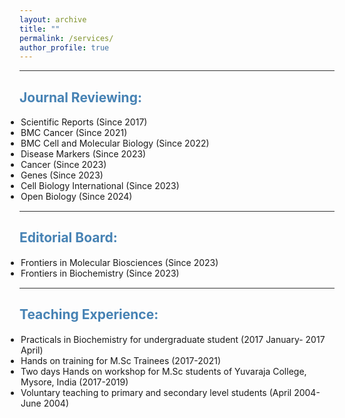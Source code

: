 ```yaml
---
layout: archive
title: ""
permalink: /services/
author_profile: true
---
```


<html>
<head>
<style>
a:link {
  color: RoyalBlue;
  background-color: transparent;
  text-decoration: none;
}

a:visited {
  color: Purple;
  background-color: transparent;
  text-decoration: none;
}

a:hover {
  color: RoyalBlue;
  background-color: transparent;
  text-decoration: underline;
}

a:active {
  color: DarkRed;
  background-color: transparent;
  text-decoration: underline;
}
</style>  
</head>  
 
<body>  
 
<hr style="height:1px;border:none;color:#333;background-color:#333;" />   
<h2 style="color:SteelBlue;" vspace="0px;">Journal Reviewing:</h2>
  
<ul style="margin:1;padding:1">
  <li>Scientific Reports (Since 2017)</li>
  <li>BMC Cancer (Since 2021)</li>
  <li>BMC Cell and Molecular Biology (Since 2022)</li>
  <li>Disease Markers (Since 2023)</li>
  <li>Cancer (Since 2023)</li>
  <li>Genes (Since 2023)</li>
  <li>Cell Biology International (Since 2023)</li>
  <li>Open Biology (Since 2024)</li>
</ul>

   <hr style="height:1px;border:none;color:#333;background-color:#333;" />   
<h2 style="color:SteelBlue;" vspace="0px;">Editorial Board:</h2>
  
<ul style="margin:1;padding:1">
  <li>Frontiers in Molecular Biosciences (Since 2023)</li>
  <li>Frontiers in Biochemistry (Since 2023)</li>
  </ul>



<hr style="height:1px;border:none;color:#333;background-color:#333;" />   
<h2 style="color:SteelBlue;" vspace="0px;">Teaching Experience:</h2>
  
<ul style="margin:1;padding:1">
  <li>Practicals in Biochemistry for undergraduate student (2017 January- 2017 April)</li>
  <li>Hands on training for M.Sc Trainees (2017-2021)</li>
  <li>Two days Hands on workshop for M.Sc students of Yuvaraja College, Mysore, India (2017-2019)</li>
  <li>Voluntary teaching to primary and secondary level students (April 2004-June 2004)</li>
  </ul>

    
</body>
</html>
